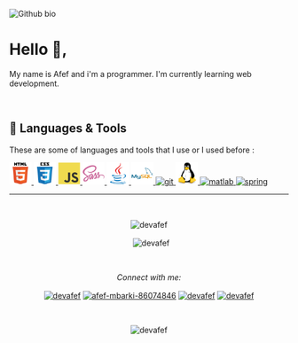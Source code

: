 <img
      align="left"
      src="https://raw.githubusercontent.com/devafef/devafef/main/github%20bio.png"
      alt="Github bio"
      style="max-width: 100%"
 />

&nbsp;

# Hello 👋,

My name is Afef and i'm a programmer. I'm currently learning web development.

&nbsp;

## 🔧 Languages & Tools

These are some of languages and tools that I use or I used before :

<p align="left">
    <a href="https://www.w3.org/html/" target="_blank" rel="noreferrer">
        <img
          src="https://raw.githubusercontent.com/devicons/devicon/master/icons/html5/html5-original-wordmark.svg"
          alt="html5"
          width="40"
          height="40"
        />
      </a>
      <a href="https://www.w3schools.com/css/" target="_blank" rel="noreferrer">
        <img
          src="https://raw.githubusercontent.com/devicons/devicon/master/icons/css3/css3-original-wordmark.svg"
          alt="css3"
          width="40"
          height="40"
        />
      </a>
      <a
        href="https://developer.mozilla.org/en-US/docs/Web/JavaScript"
        target="_blank"
        rel="noreferrer"
      >
        <img
          src="https://raw.githubusercontent.com/devicons/devicon/master/icons/javascript/javascript-original.svg"
          alt="javascript"
          width="40"
          height="40"
        />
      </a>
      <a href="https://sass-lang.com" target="_blank" rel="noreferrer">
        <img
          src="https://raw.githubusercontent.com/devicons/devicon/master/icons/sass/sass-original.svg"
          alt="sass"
          width="40"
          height="40"
        />
      </a>
      <a href="https://www.java.com" target="_blank" rel="noreferrer">
        <img
          src="https://raw.githubusercontent.com/devicons/devicon/master/icons/java/java-original.svg"
          alt="java"
          width="40"
          height="40"
        />
      </a>
      <a href="https://www.mysql.com/" target="_blank" rel="noreferrer">
        <img
          src="https://raw.githubusercontent.com/devicons/devicon/master/icons/mysql/mysql-original-wordmark.svg"
          alt="mysql"
          width="40"
          height="40"
        />
      </a>
      <a href="https://git-scm.com/" target="_blank" rel="noreferrer">
        <img
          src="https://www.vectorlogo.zone/logos/git-scm/git-scm-icon.svg"
          alt="git"
          width="40"
          height="40"
        />
      </a>
      <a href="https://www.linux.org/" target="_blank" rel="noreferrer">
        <img
          src="https://raw.githubusercontent.com/devicons/devicon/master/icons/linux/linux-original.svg"
          alt="linux"
          width="40"
          height="40"
        />
      </a>
      <a href="https://www.mathworks.com/" target="_blank" rel="noreferrer">
        <img
          src="https://upload.wikimedia.org/wikipedia/commons/2/21/Matlab_Logo.png"
          alt="matlab"
          width="40"
          height="40"
        />
      </a>
      <a href="https://spring.io/" target="_blank" rel="noreferrer">
        <img
          src="https://www.vectorlogo.zone/logos/springio/springio-icon.svg"
          alt="spring"
          width="40"
          height="40"
        />
      </a>
</p>

---

&nbsp;

<p align="center">
      <img  align="center"
        src="https://github-readme-stats.vercel.app/api/top-langs?username=devafef&show_icons=true&locale=en&layout=compact"
        alt="devafef"
      />
</p>

<p align="center">
      &nbsp;
      <img align="center"
        src="https://github-readme-stats.vercel.app/api?username=devafef&show_icons=true&locale=en"
        alt="devafef"
      />
</p>

&nbsp;

<p align="center"><em>Connect with me:</em></p>
<p align="center">
    <a href="https://twitter.com/devafef" target="blank"
        ><img align="center" 
            src="https://raw.githubusercontent.com/rahuldkjain/github-profile-readme-generator/master/src/images/icons/Social/twitter.svg" alt="devafef" 
            height="30" 
            width="40" 
        /></a>
    <a href="https://linkedin.com/in/afef-mbarki-86074846" target="blank"
        ><img align="center" 
            src="https://raw.githubusercontent.com/rahuldkjain/github-profile-readme-generator/master/src/images/icons/Social/linked-in-alt.svg" alt="afef-mbarki-86074846" 
            height="30" 
            width="40" 
        /></a>
    <a href="https://codepen.io/devafef" target="blank"
        ><img align="center" 
            src="https://raw.githubusercontent.com/rahuldkjain/github-profile-readme-generator/master/src/images/icons/Social/codepen.svg" alt="devafef" 
            height="30" 
            width="40" 
        /></a>
     <a href="https://instagram.com/devafef" target="blank"
        ><img align="center"
            src="https://raw.githubusercontent.com/rahuldkjain/github-profile-readme-generator/master/src/images/icons/Social/instagram.svg" alt="devafef" 
            height="30" 
            width="40" 
        /></a>
</p>
&nbsp;

<p align="center">
      <img
        src="https://github-views.deno.dev/api/badge/devafef?label=Profile%20views&color=ff69b4&labelColor=0e75b6&style=flat"
        alt="devafef"
      />
</p>
